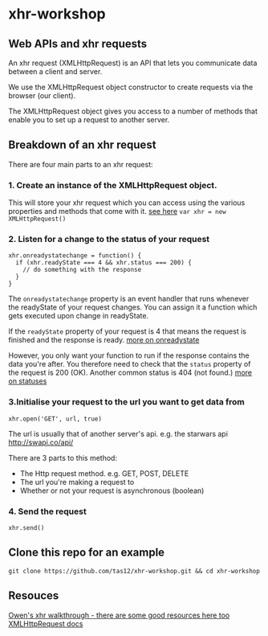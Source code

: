 # xhr-workshop

## Web APIs and xhr requests

An xhr request (XMLHttpRequest) is an API that lets you communicate data between a client and server.

We use the XMLHttpRequest object constructor to create requests via the browser (our client).

The XMLHttpRequest object gives you access to a number of methods that enable you to set up a request to another server.

## Breakdown of an xhr request

There are four main parts to an xhr request:

### 1. Create an instance of the XMLHttpRequest object. 

This will store your xhr request which you can access using the various properties and methods that come with it. [see here](https://developer.mozilla.org/en-US/docs/Web/API/XMLHttpRequest)
  `var xhr = new XMLHttpRequest()`

### 2. Listen for a change to the status of your request
  ```
  xhr.onreadystatechange = function() {
    if (xhr.readyState === 4 && xhr.status === 200) {
      // do something with the response
    }
  }
  ```
  The `onreadystatechange` property is an event handler that runs whenever the readyState of your request changes. You can assign it a function which gets executed upon change in readyState. 

  If the `readyState` property of your request is 4 that means the request is finished and the response is ready. [more on onreadystate](http://www.w3schools.com/ajax/ajax_xmlhttprequest_onreadystatechange.asp)

  However, you only want your function to run if the response contains the data you're after. You therefore need to check that the `status` property of the request is 200 (OK). Another common status is 404 (not found.) [more on statuses](https://msdn.microsoft.com/en-us/library/ms767625)

### 3.Initialise your request to the url you want to get data from

  `xhr.open('GET', url, true)`

  The url is usually that of another server's api. e.g. the starwars api http://swapi.co/api/
  
  There are 3 parts to this method:
   - The Http request method. e.g. GET, POST, DELETE
   - The url you're making a request to
   - Whether or not your request is asynchronous (boolean)

### 4. Send the request

  `xhr.send()`

## Clone this repo for an example

` git clone https://github.com/tas12/xhr-workshop.git && cd xhr-workshop `

## Resouces

[Owen's xhr walkthrough - there are some good resources here too](https://foundersandcoders.gitbooks.io/fac8/content/week3/xhr_workshop.html)
[XMLHttpRequest docs](https://developer.mozilla.org/en-US/docs/Web/API/XMLHttpRequest)
